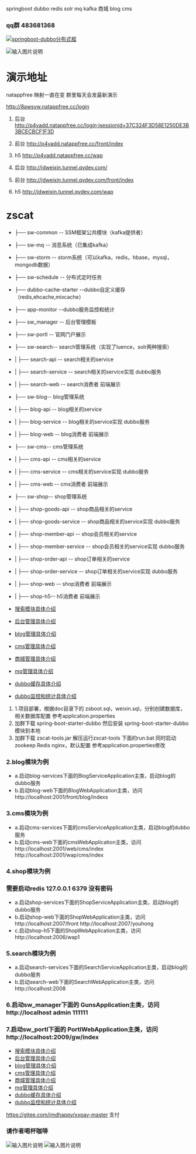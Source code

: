 springboot dubbo redis solr mq kafka 商城 blog cms
 

### qq群 483681368

<a target="_blank" href="//shang.qq.com/wpa/qunwpa?idkey=a00f8452d401d9302d7f1fe04e77a5d2760824a9ed6bb77662d93fedfecb26d8"><img border="0" src="//pub.idqqimg.com/wpa/images/group.png" alt="springboot-dubbo分布式框" title="springboot-dubbo分布式框"></a>
 
![输入图片说明](https://git.oschina.net/uploads/images/2017/0830/111141_ed72ed26_134431.png "1504062698384.png")

# 演示地址
natappfree 映射一直在变  群里每天会发最新演示 

http://8awsvw.natappfree.cc/login
1. 后台 http://p4vadd.natappfree.cc/login;jsessionid=37C324F3D58E1250DE3B3BCECBCF1F3D
2. 前台 http://p4vadd.natappfree.cc/front/index
3. h5 http://p4vadd.natappfree.cc/wap

1. 后台 http://jdweixin.tunnel.qydev.com/
2. 前台 http://jdweixin.tunnel.qydev.com/front/index
3. h5 http://jdweixin.tunnel.qydev.com/wap

# zscat


- ├── sw-common -- SSM框架公共模块（kafka提供者）
- ├── sw-mq -- 消息系统（已集成kafka）
- ├── sw-storm -- storm系统（可以kafka，redis，hbase，mysql，mongodb数据）
- ├── sw-schedule -- 分布式定时任务
- ├── dubbo-cache-starter --dubbo自定义缓存（redis,ehcache,mixcache）
- ├── app-monitor --dubbo服务监控和统计
- ├── sw_manager -- 后台管理模板
- ├── sw-portl -- 官网门户展示
- ├── sw-search-- search管理系统（实现了luence，solr两种搜索）
- |    ├── search-api -- search相关的service
- |    ├── search-service -- search相关的service实现  dubbo服务
- |    ├── search-web -- search消费者 前端展示
- ├── sw-blog-- blog管理系统
- |    ├── blog-api -- blog相关的service
- |    ├── blog-service -- blog相关的service实现  dubbo服务
- |    ├── blog-web -- blog消费者 前端展示
- ├── sw-cms-- cms管理系统
- |    ├── cms-api -- cms相关的service
- |    ├── cms-service -- cms相关的service实现  dubbo服务
- |    ├── cms-web -- cms消费者 前端展示
- ├── sw-shop-- shop管理系统
- |    ├── shop-goods-api -- shop商品相关的service
- |    ├── shop-goods-service -- shop商品相关的service实现  dubbo服务
- |    ├── shop-member-api -- shop会员相关的service
- |    ├── shop-member-service -- shop会员相关的service实现  dubbo服务
- |    ├── shop-order-api -- shop订单相关的service
- |    ├── shop-order-service -- shop订单相关的service实现  dubbo服务
- |    ├── shop-web -- shop消费者 前端展示
- |    ├── shop-h5-- h5消费者 前端展示

- [搜索模块具体介绍](http://git.oschina.net/catshen/zscat_sw/blob/master/sw-search/README.md)
- [后台管理具体介绍](http://git.oschina.net/catshen/zscat_sw/tree/master/sw_manager/README.md)
- [blog管理具体介绍](http://git.oschina.net/catshen/zscat_sw/tree/master/sw_blog/README.md)
- [cms管理具体介绍](http://git.oschina.net/catshen/zscat_sw/tree/master/sw_cms/README.md)
- [商城管理具体介绍](http://git.oschina.net/catshen/zscat_sw/tree/master/sw_shop/README.md)
- [mq管理具体介绍](http://git.oschina.net/catshen/zscat_sw/tree/master/sw-mq/README.md)
- [dubbo缓存具体介绍](http://git.oschina.net/catshen/zscat_sw/tree/master/dubbo-cache-starter/README.md)
- [dubbo监控和统计具体介绍](http://git.oschina.net/catshen/zscat_sw/tree/master/dubbo-monitor/README.md)




1. 1.项目部署，根据doc目录下的 zsboot.sql，weixin.sql，分别创建数据库，相关数据库配置 参考application.properties
2. 加群下载 spring-boot-starter-dubbo 然后安装 spring-boot-starter-dubbo模块到本地
3. 加群下载 zscat-tools.jar  解压运行zscat-tools 下面的run.bat 同时启动zookeep Redis nginx，默认配置 参考application.properties修改
### 2.blog模块为例  



- a.启动blog-services下面的BlogServiceApplication主类，启动blog的dubbo服务
- b.启动blog-web下面的BlogWebApplication主类，访问 http://localhost:2001/front/blog/indexs
### 3.cms模块为例 
 


- a.启动cms-services下面的cmsServiceApplication主类，启动blog的dubbo服务
- b.启动cms-web下面的cmsWebApplication主类，访问 http://localhost:2001/web/cms/index http://localhost:2001/wap/cms/index
### 4.shop模块为例  


### 需要启动redis 127.0.0.1 6379 没有密码
- a.启动shop-services下面的ShopServiceApplication主类，启动blog的dubbo服务
- b.启动shop-web下面的ShopWebApplication主类，访问  http://localhost:2007/front http://localhost:2007/youhong
- c.启动shop-h5下面的ShopWebApplication主类，访问 http://localhost:2006/wap1 
### 5.search模块为例
  


- a.启动search-services下面的SearchServiceApplication主类，启动blog的dubbo服务
- b.启动search-web下面的SearchWebApplication主类，访问 http://localhost:2008
### 6.启动sw_manager下面的 GunsApplication主类，访问 http://localhost  admin  111111
### 7.启动sw_portl下面的 PortlWebApplication主类，访问 http://localhost:2009/gw/index



- [搜索模块具体介绍](http://git.oschina.net/catshen/zscat_sw/blob/master/sw-search/README.md)
- [后台管理具体介绍](http://git.oschina.net/catshen/zscat_sw/tree/master/sw_manager/README.md)
- [blog管理具体介绍](http://git.oschina.net/catshen/zscat_sw/tree/master/sw_blog/README.md)
- [cms管理具体介绍](http://git.oschina.net/catshen/zscat_sw/tree/master/sw_cms/README.md)
- [商城管理具体介绍](http://git.oschina.net/catshen/zscat_sw/tree/master/sw_shop/README.md)
- [mq管理具体介绍](http://git.oschina.net/catshen/zscat_sw/tree/master/sw-mq/README.md)
- [dubbo缓存具体介绍](http://git.oschina.net/catshen/zscat_sw/tree/master/dubbo-cache-starter/README.md)
- [dubbo监控和统计具体介绍](http://git.oschina.net/catshen/zscat_sw/tree/master/dubbo-monitor/README.md)





https://gitee.com/jmdhappy/xxpay-master 支付
###  请作者喝杯咖啡

![输入图片说明](https://git.oschina.net/uploads/images/2017/0829/203712_6694b4c1_134431.jpeg "weixin.jpg")
![输入图片说明](https://git.oschina.net/uploads/images/2017/0829/203723_5567bd56_134431.jpeg "alipay.jpg")